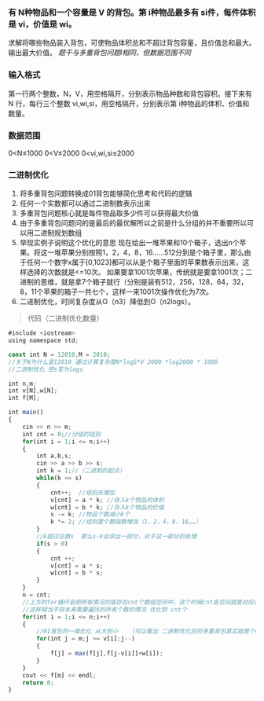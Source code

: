 ### 有 N种物品和一个容量是 V 的背包。第 i种物品最多有 si件，每件体积是 vi，价值是 wi。
求解将哪些物品装入背包，可使物品体积总和不超过背包容量，且价值总和最大。输出最大价值。
_题干与多重背包问题Ⅰ相同，但数据范围不同_

### 输入格式
第一行两个整数，N，V，用空格隔开，分别表示物品种数和背包容积。接下来有 N 行，每行三个整数 vi,wi,si，用空格隔开，分别表示第 i种物品的体积、价值和数量。

### 数据范围
0<N≤1000
0<V≤2000
0<vi,wi,si≤2000

### 二进制优化

1. 将多重背包问题转换成01背包能够简化思考和代码的逻辑
2. 任何一个实数都可以通过二进制数表示出来
3. 多重背包问题核心就是每件物品取多少件可以获得最大价值
4. 由于多重背包问题问的是最后的最优解所以之前是什么分组的并不重要所以可以用二进制规划数组
5. 举现实例子说明这个优化的意思
     现在给出一堆苹果和10个箱子，选出n个苹果。将这一堆苹果分别按照1，2，4，8，16……512分到是个箱子里，那么由于任何一个数字x属于[0,1023]都可以从是个箱子里面的苹果数表示出来，这样选择的次数就是<=10次。
      如果要拿1001次苹果，传统就是要拿1001次；二进制的思维，就是拿7个箱子就行（分别是装有512，256，128，64，32，8，11个苹果的箱子一共七个，这样一来1001次操作优化为7次。
6. 二进制优化，时间复杂度从O（n3）降低到O（n2logs）。

> 代码（二进制优化数量）
```js
#include <iostream>
using namespace std;

const int N = 12010,M = 2010;   
//关于N为什么是12010 通过计算复杂度N*logS*V 2000 *log2000 * 1000
//二进制优化 把s变为logs

int n,m;
int v[N],w[N];
int f[M];

int main()
{
    cin >> n >> m;
    int cnt = 0;//分组的组别
    for(int i = 1;i <= n;i++)
    {
        int a,b,s;
        cin >> a >> b >> s;
        int k = 1;//（二进制的起点）
        while(k <= s)
        {
            cnt++;  //组别先增加
            v[cnt] = a * k; //存入k个物品的体积
            w[cnt] = b * k; //存入k个物品的价值
            s -= k; //物品个数减小k个
            k *= 2; //组别里个数指数增加（1，2，4，8，16……）
        }
        //k超过总数s  那么s-k会余出一部分，对于这一部分的处理
        if(s > 0)
        {
            cnt ++;
            v[cnt] = a * s;
            w[cnt] = b * s;
        }
    }
    n = cnt; 
    //上方的for循环会把所有情况的值存在cnt个数组空间中，这个时候cnt各空间就是对应着需要计算的n
    //这样相当于将本来需要遍历的所有个数的情况 优化到 cnt个
    for(int i = 1;i <= n;i++)
    {
        //01背包的一维优化 从大到小   （可以看出 二进制优化后的多重背包其实就是个01背包问题了）
        for(int j = m;j >= v[i];j--)
        {
            f[j] = max(f[j],f[j-v[i]]+w[i]);
        }
    }
    cout << f[m] << endl;
    return 0;
}
```